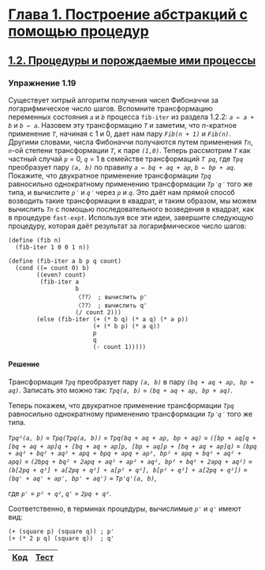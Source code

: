 # [Глава 1. Построение абстракций с помощью процедур](index.md#Глава-1-Построение-абстракций-с-помощью-процедур)
## [1.2. Процедуры и порождаемые ими процессы](index.md#12-Процедуры-и-порождаемые-ими-процессы)

### Упражнение 1.19
Существует хитрый алгоритм получения чисел Фибоначчи за логарифмическое число
шагов. Вспомните трансформацию переменных состояния _`a`_ и _`b`_ процесса
`fib-iter` из раздела 1.2.2: _`a ← a + b`_ и _`b ← a`_. Назовем эту
трансформацию _`T`_ и заметим, что _n_-кратное применение _`T`_, начиная с 1 и
0, дает нам пару _`Fib(n + 1)`_ и _`Fib(n)`_. Другими словами, числа Фибоначчи
получаются путем применения _`Tn`_, _`n`_-ой степени трансформации _`T`_, к паре
_`(1,0)`_. Теперь рассмотрим _`T`_ как частный случай _`p`_ = 0, _`q`_ = 1 в
семействе трансформаций _`T pq`_, где _`Tpq`_ преобразует пару _`(a, b)`_ по
правилу _`a ← bq + aq + ap`_, _`b ← bp + aq`_. Покажите, что двукратное
применение трансформации _`Tpq`_ равносильно однократному применению
трансформации _`Tp′q′`_ того же типа, и вычислите _`p′`_ и _`q′`_ через _`p`_ и
_`q`_. Это даёт нам прямой способ возводить такие трансформации в квадрат, и
таким образом, мы можем вычислить _`Tn`_ с помощью последовательного возведения
в квадрат, как в процедуре `fast-expt`. Используя все эти идеи, завершите
следующую процедуру, которая даёт результат за логарифмическое число шагов:

```racket
(define (fib n)
  (fib-iter 1 0 0 1 n))

(define (fib-iter a b p q count)
  (cond ((= count 0) b)
        ((even? count)
         (fib-iter a
                   b
                   〈??〉 ; вычислить p'
                   〈??〉 ; вычислить q'
                   (/ count 2)))
        (else (fib-iter (+ (* b q) (* a q) (* a p))
                        (+ (* b p) (* a q))
                        p
                        q
                        (- count 1)))))
```

#### Решение
Трансформация _`Tpq`_ преобразует пару _`(a, b)`_ в пару _`(bq + aq + ap, bp + aq)`_.
Записать это можно так: _`Tpq(a, b)`_ = _`(bq + aq + ap, bp + aq)`_.

Теперь покажем, что двукратное применение трансформации _`Tpq`_ равносильно
однократному применению трансформации _`Tp′q′`_ того же типа.

_`Tpq²(a, b)`_ = _`Tpq(Tpq(a, b))`_ = _`Tpq(bq + aq + ap, bp + aq)`_ =
_`([bp + aq]q + [bq + aq + ap]q + [bq + aq + ap]p, [bp + aq]p + [bq + aq + ap]q)`_ =
_`(bpq + aq² + bq² + aq² + apq + bpq + apq + ap², bp² + apq + bq² + aq² + apq)`_ =
_`(2bpq + bq² + 2apq + aq² + ap² + aq², bp² + bq² + 2apq + aq²)`_ =
_`(b[2pq + q²] + a[2pq + q²] + a[p² + q²], b[p² + q²] + a[2pq + q²])`_ =
_`(bq' + aq' + ap', bp' + aq')`_ = _`Tp'q'(a, b)`_,

где _`p'`_ = _`p² + q²`_, _`q'`_ = _`2pq + q²`_.

Соответственно, в терминах процедуры, вычислимые _`p'`_ и _`q'`_ имеют вид:

```racket
(+ (square p) (square q)) ; p'
(+ (* 2 p q) (square q))  ; q'
```

[Код](../../src/chapter01/exercise_1_19.rkt) | [Тест](../../test/chapter01/test_exercise_1_19.rkt)
--- | ---
